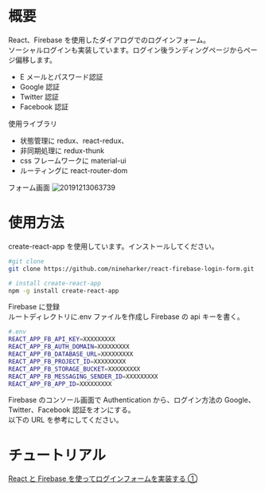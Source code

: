 # 概要

React、Firebase を使用したダイアログでのログインフォーム。  
ソーシャルログインも実装しています。ログイン後ランディングページからページ偏移します。

- E メールとパスワード認証
- Google 認証
- Twitter 認証
- Facebook 認証

使用ライブラリ

- 状態管理に redux、react-redux、
- 非同期処理に redux-thunk
- css フレームワークに material-ui
- ルーティングに react-router-dom

フォーム画面
![20191213063739](https://user-images.githubusercontent.com/48968940/70751129-1d67ae00-1d73-11ea-93e0-b5287bc695bf.png)

# 使用方法

create-react-app を使用しています。インストールしてください。

```bash
#git clone
git clone https://github.com/nineharker/react-firebase-login-form.git

# install create-react-app
npm -g install create-react-app
```

Firebase に登録  
ルートディレクトリに.env ファイルを作成し Firebase の api キーを書く。

```bash
#.env
REACT_APP_FB_API_KEY=XXXXXXXXX
REACT_APP_FB_AUTH_DOMAIN=XXXXXXXXX
REACT_APP_FB_DATABASE_URL=XXXXXXXXX
REACT_APP_FB_PROJECT_ID=XXXXXXXXX
REACT_APP_FB_STORAGE_BUCKET=XXXXXXXXX
REACT_APP_FB_MESSAGING_SENDER_ID=XXXXXXXXX
REACT_APP_FB_APP_ID=XXXXXXXXX
```

Firebase のコンソール画面で Authentication から、ログイン方法の Google、Twitter、Facebook 認証をオンにする。  
以下の URL を参考にしてください。

# チュートリアル

[React と Firebase を使ってログインフォームを実装する ①](https://harkerhack.com/react-firebase-login-form-1)
